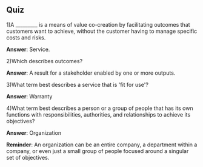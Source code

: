 ## Quiz

1)A _________ is a means of value co-creation by facilitating outcomes that customers want to achieve, without the customer having to manage specific costs and risks.

__Answer__: Service.


2)Which describes outcomes?

__Answer__: A result for a stakeholder enabled by one or more outputs.


3)What term best describes a service that is 'fit for use'?

__Answer__: Warranty


4)What term best describes a person or a group of people that has its own functions with responsibilities, authorities, and relationships to achieve its objectives?

__Answer__: Organization


__Reminder__: An organization can be an entire company, a department within a company, or even just a small group of people focused around a singular set of objectives.